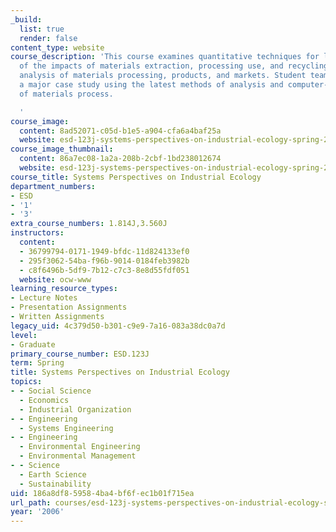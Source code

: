 ```yaml
---
_build:
  list: true
  render: false
content_type: website
course_description: 'This course examines quantitative techniques for life cycle analysis
  of the impacts of materials extraction, processing use, and recycling; and economic
  analysis of materials processing, products, and markets. Student teams undertake
  a major case study using the latest methods of analysis and computer-based models
  of materials process.

  '
course_image:
  content: 8ad52071-c05d-b1e5-a904-cfa6a4baf25a
  website: esd-123j-systems-perspectives-on-industrial-ecology-spring-2006
course_image_thumbnail:
  content: 86a7ec08-1a2a-208b-2cbf-1bd238012674
  website: esd-123j-systems-perspectives-on-industrial-ecology-spring-2006
course_title: Systems Perspectives on Industrial Ecology
department_numbers:
- ESD
- '1'
- '3'
extra_course_numbers: 1.814J,3.560J
instructors:
  content:
  - 36799794-0171-1949-bfdc-11d824133ef0
  - 295f3062-54ba-f96b-9014-0184feb3982b
  - c8f6496b-5df9-7b12-c7c3-8e8d55fdf051
  website: ocw-www
learning_resource_types:
- Lecture Notes
- Presentation Assignments
- Written Assignments
legacy_uid: 4c379d50-b301-c9e9-7a16-083a38dc0a7d
level:
- Graduate
primary_course_number: ESD.123J
term: Spring
title: Systems Perspectives on Industrial Ecology
topics:
- - Social Science
  - Economics
  - Industrial Organization
- - Engineering
  - Systems Engineering
- - Engineering
  - Environmental Engineering
  - Environmental Management
- - Science
  - Earth Science
  - Sustainability
uid: 186a8df8-5958-4ba4-bf6f-ec1b01f715ea
url_path: courses/esd-123j-systems-perspectives-on-industrial-ecology-spring-2006
year: '2006'
---
```

